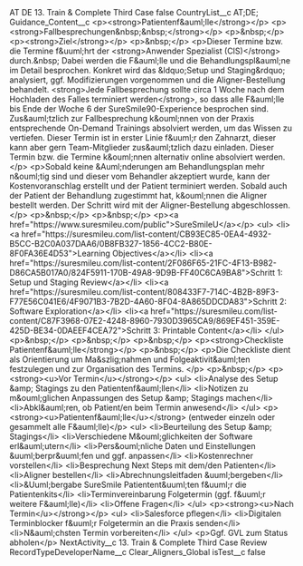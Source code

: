 <?xml version="1.0" encoding="UTF-8"?>
<CustomMetadata xmlns="http://soap.sforce.com/2006/04/metadata" xmlns:xsi="http://www.w3.org/2001/XMLSchema-instance" xmlns:xsd="http://www.w3.org/2001/XMLSchema">
    <label>AT DE 13. Train &amp; Complete Third Case</label>
    <protected>false</protected>
    <values>
        <field>CountryList__c</field>
        <value xsi:type="xsd:string">AT;DE;</value>
    </values>
    <values>
        <field>Guidance_Content__c</field>
        <value xsi:type="xsd:string">&lt;p&gt;&lt;strong&gt;Patientenf&amp;auml;lle&lt;/strong&gt;&lt;/p&gt;
&lt;p&gt;&lt;strong&gt;Fallbesprechungen&amp;nbsp;&amp;nbsp;&lt;/strong&gt;&lt;/p&gt;
&lt;p&gt;&amp;nbsp;&lt;/p&gt;
&lt;p&gt;&lt;strong&gt;Ziel&lt;/strong&gt;&lt;/p&gt;
&lt;p&gt;&amp;nbsp;&lt;/p&gt;
&lt;p&gt;Dieser Termine bzw. die Termine f&amp;uuml;hrt der &lt;strong&gt;Anwender Spezialist (CIS)&lt;/strong&gt; durch.&amp;nbsp; Dabei werden die F&amp;auml;lle und die Behandlungspl&amp;auml;ne im Detail besprochen. Konkret wird das &amp;ldquo;Setup und Staging&amp;rdquo; analysiert, ggf. Modifizierungen vorgenommen und die Aligner-Bestellung behandelt. &lt;strong&gt;Jede Fallbesprechung sollte circa 1 Woche nach dem Hochladen des Falles terminiert werden&lt;/strong&gt;, so dass alle F&amp;auml;lle bis Ende der Woche 6 der SureSmile90-Experience besprochen sind. Zus&amp;auml;tzlich zur Fallbesprechung k&amp;ouml;nnen von der Praxis entsprechende On-Demand Trainings absolviert werden, um das Wissen zu vertiefen. Dieser Termin ist in erster Linie f&amp;uuml;r den Zahnarzt, dieser kann aber gern Team-Mitglieder zus&amp;auml;tzlich dazu einladen. Dieser Termin bzw. die Termine k&amp;ouml;nnen alternativ online absolviert werden.&lt;/p&gt;
&lt;p&gt;Sobald keine &amp;Auml;nderungen am Behandlungsplan mehr n&amp;ouml;tig sind und dieser vom Behandler akzeptiert wurde, kann der Kostenvoranschlag erstellt und der Patient terminiert werden. Sobald auch der Patient der Behandlung zugestimmt hat, k&amp;ouml;nnen die Aligner bestellt werden. Der Schritt wird mit der Aligner-Bestellung abgeschlossen.&lt;/p&gt;
&lt;p&gt;&amp;nbsp;&lt;/p&gt;
&lt;p&gt;&amp;nbsp;&lt;/p&gt;
&lt;p&gt;&lt;a href=&quot;https://www.suresmileu.com/public&quot;&gt;SureSmileU&lt;/a&gt;&lt;/p&gt;
&lt;ul&gt;
&lt;li&gt;&lt;a href=&quot;https://suresmileu.com/list-content/CB93EC85-0EA4-4932-B5CC-B2C0A037DAA6/0B8FB327-1856-4CC2-B80E-8F0FA36E4D53&quot;&gt;Learning Objectives&lt;/a&gt;&lt;/li&gt;
&lt;li&gt;&lt;a href=&quot;https://suresmileu.com/list-content/2F086F65-21FC-4F13-B982-D86CA5B017A0/824F5911-170B-49A8-9D9B-FF40C6CA9BA8&quot;&gt;Schritt 1: Setup und Staging Review&lt;/a&gt;&lt;/li&gt;
&lt;li&gt;&lt;a href=&quot;https://suresmileu.com/list-content/808433F7-714C-4B2B-89F3-F77E56C041E6/4F9071B3-7B2D-4A60-8F04-8A865DDCDA83&quot;&gt;Schritt 2: Software Exploration&lt;/a&gt;&lt;/li&gt;
&lt;li&gt;&lt;a href=&quot;https://suresmileu.com/list-content/C87F3968-07E2-4248-8960-7930D3965CA9/869EF451-359E-425D-BE34-0DAEEF4CEA72&quot;&gt;Schritt 3: Printable Content&lt;/a&gt;&lt;/li&gt;
&lt;/ul&gt;
&lt;p&gt;&amp;nbsp;&lt;/p&gt;
&lt;p&gt;&amp;nbsp;&lt;/p&gt;
&lt;p&gt;&amp;nbsp;&lt;/p&gt;
&lt;p&gt;&lt;strong&gt;Checkliste Patientenf&amp;auml;lle&lt;/strong&gt;&lt;/p&gt;
&lt;p&gt;&amp;nbsp;&lt;/p&gt;
&lt;p&gt;Die Checkliste dient als Orientierung um Ma&amp;szlig;nahmen und Folgeaktivit&amp;auml;ten festzulegen und zur Organisation des Termins. &lt;/p&gt;
&lt;p&gt;&amp;nbsp;&lt;/p&gt;
&lt;p&gt;&lt;strong&gt;&lt;u&gt;Vor Termin&lt;/u&gt;&lt;/strong&gt;&lt;/p&gt;
&lt;ul&gt;
&lt;li&gt;Analyse des Setup &amp;amp; Stagings zu den Patientenf&amp;auml;llen&lt;/li&gt;
&lt;li&gt;Notizen zu m&amp;ouml;glichen Anpassungen des Setup &amp;amp; Stagings machen&lt;/li&gt;
&lt;li&gt;Abkl&amp;auml;ren, ob Patient/en beim Termin anwesend&lt;/li&gt;
&lt;/ul&gt;
&lt;p&gt;&lt;strong&gt;&lt;u&gt;Patientenf&amp;auml;lle&lt;/u&gt;&lt;/strong&gt; (entweder einzeln oder gesammelt alle F&amp;auml;lle)&lt;/p&gt;
&lt;ul&gt;
&lt;li&gt;Beurteilung des Setup &amp;amp; Stagings&lt;/li&gt;
&lt;li&gt;Verschiedene M&amp;ouml;glichkeiten der Software erl&amp;auml;utern&lt;/li&gt;
&lt;li&gt;Pers&amp;ouml;nliche Daten und Einstellungen &amp;uuml;berpr&amp;uuml;fen und ggf. anpassen&lt;/li&gt;
&lt;li&gt;Kostenrechner vorstellen&lt;/li&gt;
&lt;li&gt;Besprechung Next Steps mit dem/den Patienten&lt;/li&gt;
&lt;li&gt;Aligner bestellen&lt;/li&gt;
&lt;li&gt;Abrechnungsleitfaden &amp;uuml;bergeben&lt;/li&gt;
&lt;li&gt;&amp;Uuml;bergabe SureSmile Patientent&amp;uuml;ten f&amp;uuml;r die Patientenkits&lt;/li&gt;
&lt;li&gt;Terminvereinbarung Folgetermin (ggf. f&amp;uuml;r weitere F&amp;auml;lle)&lt;/li&gt;
&lt;li&gt;Offene Fragen&lt;/li&gt;
&lt;/ul&gt;
&lt;p&gt;&lt;strong&gt;&lt;u&gt;Nach Termin&lt;/u&gt;&lt;/strong&gt;&lt;/p&gt;
&lt;ul&gt;
&lt;li&gt;Salesforce pflegen&lt;/li&gt;
&lt;li&gt;Digitalen Terminblocker f&amp;uuml;r Folgetermin an die Praxis senden&lt;/li&gt;
&lt;li&gt;N&amp;auml;chsten Termin vorbereiten&lt;/li&gt;
&lt;/ul&gt;
&lt;p&gt;Ggf. GVL zum Status abholen&lt;/p&gt;</value>
    </values>
    <values>
        <field>NextActivity__c</field>
        <value xsi:type="xsd:string">13. Train &amp; Complete Third Case Review</value>
    </values>
    <values>
        <field>RecordTypeDeveloperName__c</field>
        <value xsi:type="xsd:string">Clear_Aligners_Global</value>
    </values>
    <values>
        <field>isTest__c</field>
        <value xsi:type="xsd:boolean">false</value>
    </values>
</CustomMetadata>
